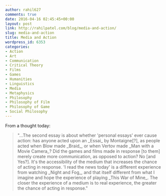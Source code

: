 ```yaml
---
author: rahil627
comments: true
date: 2016-04-16 02:45:45+00:00
layout: post
link: http://rahilpatel.com/blog/media-and-action/
slug: media-and-action
title: Media and Action
wordpress_id: 6353
categories:
- Action
- Art
- Communication
- Critical Theory
- Films
- Games
- Humanities
- Linguistics
- Media
- Metaphysics
- Philosophy
- Philosophy of Film
- Philosophy of Game
- Social Philosophy
---
```


From a thought today:


<blockquote>"...The second essay is about whether 'personal essays' ever cause action: has anyone acted upon an _Essai_ by Montaigne[?], as people acted when Blow made _Braid_, or when Vertov made _Man with a Movie Camera_? Did the games and films made in response [to them] merely create more communication, as opposed to action? No [and Yes?]. It's the accessibility of the medium that increases the chance of acting in response. 'I read the news today' is a different experience from watching _Night and Fog_, and that itself different from what I imagine and hope the experience of playing _This War of Mine_. The closer the experience of a medium is to real experience, the greater the chance of acting in response."</blockquote>
